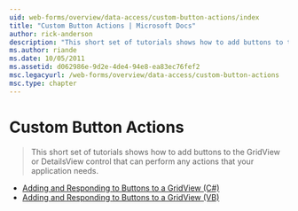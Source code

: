 ```yaml
---
uid: web-forms/overview/data-access/custom-button-actions/index
title: "Custom Button Actions | Microsoft Docs"
author: rick-anderson
description: "This short set of tutorials shows how to add buttons to the GridView or DetailsView control that can perform any actions that your application needs."
ms.author: riande
ms.date: 10/05/2011
ms.assetid: d062986e-9d2e-4de4-94e8-ea83ec76fef2
msc.legacyurl: /web-forms/overview/data-access/custom-button-actions
msc.type: chapter
---
```

Custom Button Actions
====================
> This short set of tutorials shows how to add buttons to the GridView or DetailsView control that can perform any actions that your application needs.


- [Adding and Responding to Buttons to a GridView (C#)](adding-and-responding-to-buttons-to-a-gridview-cs.md)
- [Adding and Responding to Buttons to a GridView (VB)](adding-and-responding-to-buttons-to-a-gridview-vb.md)
